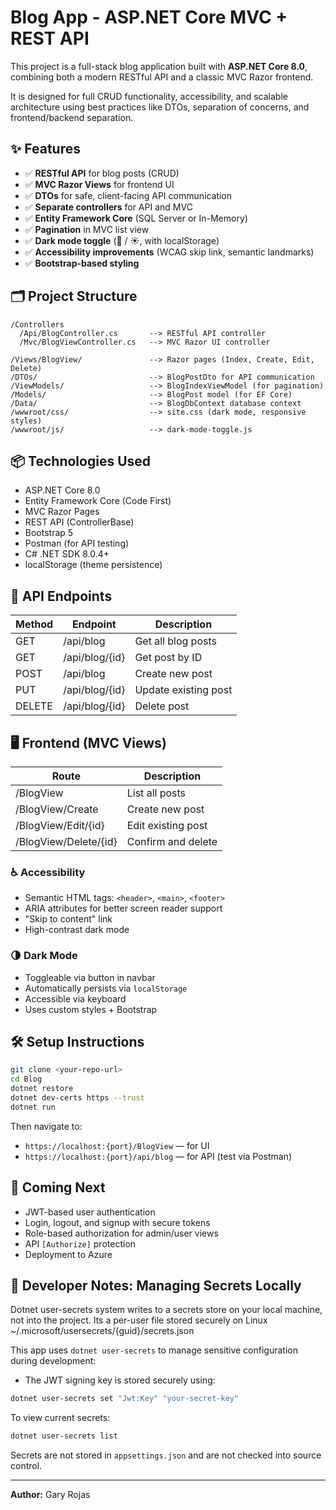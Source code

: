 # Blog App - ASP.NET Core MVC + REST API

This project is a full-stack blog application built with **ASP.NET Core 8.0**, combining both a modern RESTful API and a classic MVC Razor frontend.

It is designed for full CRUD functionality, accessibility, and scalable architecture using best practices like DTOs, separation of concerns, and frontend/backend separation.

## ✨ Features

- ✅ **RESTful API** for blog posts (CRUD)
- ✅ **MVC Razor Views** for frontend UI
- ✅ **DTOs** for safe, client-facing API communication
- ✅ **Separate controllers** for API and MVC
- ✅ **Entity Framework Core** (SQL Server or In-Memory)
- ✅ **Pagination** in MVC list view
- ✅ **Dark mode toggle** (🌙 / ☀️, with localStorage)
- ✅ **Accessibility improvements** (WCAG skip link, semantic landmarks)
- ✅ **Bootstrap-based styling**

## 🗂️ Project Structure

```
/Controllers
  /Api/BlogController.cs       --> RESTful API controller
  /Mvc/BlogViewController.cs   --> MVC Razor UI controller

/Views/BlogView/               --> Razor pages (Index, Create, Edit, Delete)
/DTOs/                         --> BlogPostDto for API communication
/ViewModels/                   --> BlogIndexViewModel (for pagination)
/Models/                       --> BlogPost model (for EF Core)
/Data/                         --> BlogDbContext database context
/wwwroot/css/                  --> site.css (dark mode, responsive styles)
/wwwroot/js/                   --> dark-mode-toggle.js
```

## 📦 Technologies Used

- ASP.NET Core 8.0
- Entity Framework Core (Code First)
- MVC Razor Pages
- REST API (ControllerBase)
- Bootstrap 5
- Postman (for API testing)
- C# .NET SDK 8.0.4+
- localStorage (theme persistence)

## 🚀 API Endpoints

| Method | Endpoint          | Description         |
|--------|-------------------|---------------------|
| GET    | /api/blog         | Get all blog posts  |
| GET    | /api/blog/{id}    | Get post by ID      |
| POST   | /api/blog         | Create new post     |
| PUT    | /api/blog/{id}    | Update existing post|
| DELETE | /api/blog/{id}    | Delete post         |

## 🖥️ Frontend (MVC Views)

| Route                    | Description            |
|--------------------------|------------------------|
| /BlogView                | List all posts         |
| /BlogView/Create         | Create new post        |
| /BlogView/Edit/{id}      | Edit existing post     |
| /BlogView/Delete/{id}    | Confirm and delete     |

### ♿ Accessibility

- Semantic HTML tags: `<header>`, `<main>`, `<footer>`
- ARIA attributes for better screen reader support
- "Skip to content" link
- High-contrast dark mode

### 🌗 Dark Mode

- Toggleable via button in navbar
- Automatically persists via `localStorage`
- Accessible via keyboard
- Uses custom styles + Bootstrap

## 🛠️ Setup Instructions

```bash
git clone <your-repo-url>
cd Blog
dotnet restore
dotnet dev-certs https --trust
dotnet run
```

Then navigate to:

- `https://localhost:{port}/BlogView` — for UI
- `https://localhost:{port}/api/blog` — for API (test via Postman)

## 🔐 Coming Next

- JWT-based user authentication
- Login, logout, and signup with secure tokens
- Role-based authorization for admin/user views
- API `[Authorize]` protection
- Deployment to Azure

## 🔐 Developer Notes: Managing Secrets Locally
Dotnet user-secrets system writes to a secrets store on your local machine, not into the project. Its a per-user file stored securely on Linux ~/.microsoft/usersecrets/{guid}/secrets.json

This app uses `dotnet user-secrets` to manage sensitive configuration during development:

- The JWT signing key is stored securely using:
```bash
dotnet user-secrets set "Jwt:Key" "your-secret-key"
```
To view current secrets:
```bash
dotnet user-secrets list
```
Secrets are not stored in `appsettings.json` and are not checked into source control.

---

**Author:** Gary Rojas